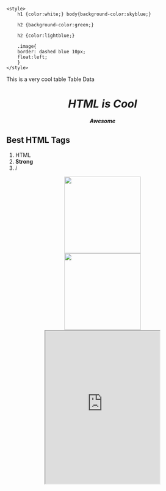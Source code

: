 <DOCTYPE HTML> 
<HTML>
<Title> HTML Doc </Title>
  
    <style>       
        h1 {color:white;} body{background-color:skyblue;}  
    
        h2 {background-color:green;}
    
        h2 {color:lightblue;}
   
        .image{
        border: dashed blue 10px;
        float:left;
        }
    </style>
  
  <tbody>
    <tr>
      <td>This is a very cool table</td>
      <td>Table Data</td>
      </tr>
  
<body>
    <center>   <h1> <i> HTML is Cool </i> </h1> </center>
    <p> <center> <i> <b> Awesome </b> </i> </center> </p>
    <h2>Best HTML Tags </h2>
            <ol> <li> HTML </li> 
                <li> <strong> Strong</strong></li>    
                <li><i>i</i></li>
    </ol>
   <center> <img class="image" src="https://upload.wikimedia.org/wikipedia/commons/thumb/e/ea/Dog_coat_variation.png/220px-Dog_coat_variation.png" width="200"> </center>
    <center> <img src="https://upload.wikimedia.org/wikipedia/commons/9/99/Brooks_Chase_Ranger_of_Jolly_Dogs_Jack_Russell.jpg" width="200">
        <center> <iframe src="https://snake.googlemaps.com/" length="400" height="400"> </center>
            
</body>
</HTML>
